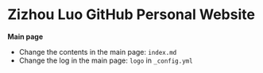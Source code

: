 # Zizhou Luo GitHub Personal Website 

**Main page**
- Change the contents in the main page: `index.md` 
- Change the log in the main page: `logo` in `_config.yml` 
